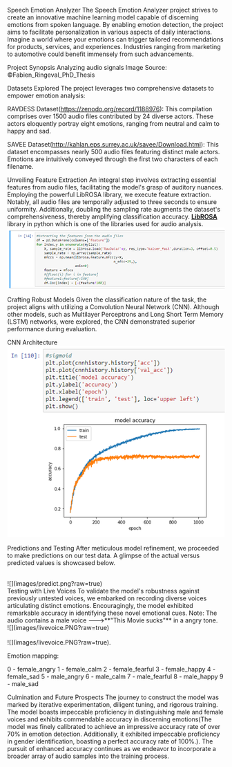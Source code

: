 Speech Emotion Analyzer
The Speech Emotion Analyzer project strives to create an innovative machine learning model capable of discerning emotions from spoken language. By enabling emotion detection, the project aims to facilitate personalization in various aspects of daily interactions. Imagine a world where your emotions can trigger tailored recommendations for products, services, and experiences. Industries ranging from marketing to automotive could benefit immensely from such advancements.

Project Synopsis
Analyzing audio signals
Image Source: ©Fabien_Ringeval_PhD_Thesis

Datasets Explored
The project leverages two comprehensive datasets to empower emotion analysis:

RAVDESS Dataset(https://zenodo.org/record/1188976): This compilation comprises over 1500 audio files contributed by 24 diverse actors. These actors eloquently portray eight emotions, ranging from neutral and calm to happy and sad.

SAVEE Dataset(http://kahlan.eps.surrey.ac.uk/savee/Download.html): This dataset encompasses nearly 500 audio files featuring distinct male actors. Emotions are intuitively conveyed through the first two characters of each filename.

Unveiling Feature Extraction
An integral step involves extracting essential features from audio files, facilitating the model's grasp of auditory nuances. Employing the powerful LibROSA library, we execute feature extraction. Notably, all audio files are temporally adjusted to three seconds to ensure uniformity. Additionally, doubling the sampling rate augments the dataset's comprehensiveness, thereby amplifying classification accuracy.
[**LibROSA**](https://librosa.github.io/librosa/) library in python which is one of the libraries used for audio analysis. 
<br>
![](images/feature.png?raw=true)
<br>


Crafting Robust Models
Given the classification nature of the task, the project aligns with utilizing a Convolution Neural Network (CNN). Although other models, such as Multilayer Perceptrons and Long Short Term Memory (LSTM) networks, were explored, the CNN demonstrated superior performance during evaluation.

CNN Architecture
<br>
![](images/cnn.png?raw=true)
<br>

Predictions and  Testing
After meticulous model refinement, we proceeded to make predictions on our test data. A glimpse of the actual versus predicted values is showcased below.

<br>
![](images/predict.png?raw=true)
<br>
Testing with Live Voices
To validate the model's robustness against previously untested voices, we embarked on recording diverse voices articulating distinct emotions. Encouragingly, the model exhibited remarkable accuracy in identifying these novel emotional cues.
Note: The audio contains a male voice --->**"This Movie sucks"** in a angry tone.
<br>
![](images/livevoice.PNG?raw=true)
<br>

<br>
![](images/livevoice.PNG?raw=true).
<br>

Emotion mapping:

0 - female_angry
1 - female_calm
2 - female_fearful
3 - female_happy
4 - female_sad
5 - male_angry
6 - male_calm
7 - male_fearful
8 - male_happy
9 - male_sad

Culmination and Future Prospects
The journey to construct the model was marked by iterative experimentation, diligent tuning, and rigorous training. The model boasts impeccable proficiency in distinguishing male and female voices and exhibits commendable accuracy in discerning emotions(The model was finely calibrated to achieve an impressive accuracy rate of over 70% in emotion detection. Additionally, it exhibited impeccable proficiency in gender identification, boasting a perfect accuracy rate of 100%.). The pursuit of enhanced accuracy continues as we endeavor to incorporate a broader array of audio samples into the training process.
